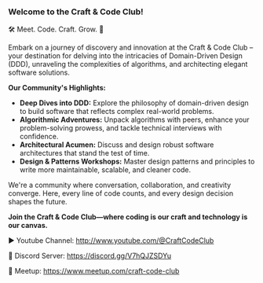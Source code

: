 ### Welcome to the Craft & Code Club!

🛠️ Meet. Code. Craft. Grow. 🚀

Embark on a journey of discovery and innovation at the Craft & Code Club – your destination for delving into the intricacies of Domain-Driven Design (DDD), unraveling the complexities of algorithms, and architecting elegant software solutions.

**Our Community's Highlights:**
- **Deep Dives into DDD:** Explore the philosophy of domain-driven design to build software that reflects complex real-world problems.
- **Algorithmic Adventures:** Unpack algorithms with peers, enhance your problem-solving prowess, and tackle technical interviews with confidence.
- **Architectural Acumen:** Discuss and design robust software architectures that stand the test of time.
- **Design & Patterns Workshops:** Master design patterns and principles to write more maintainable, scalable, and cleaner code.

We're a community where conversation, collaboration, and creativity converge. Here, every line of code counts, and every design decision shapes the future.

**Join the Craft & Code Club—where coding is our craft and technology is our canvas.**

▶️ Youtube Channel: http://www.youtube.com/@CraftCodeClub

💬 Discord Server: https://discord.gg/V7hQJZSDYu

📅 Meetup: https://www.meetup.com/craft-code-club
